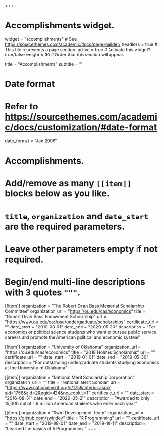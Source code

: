 +++
# Accomplishments widget.
widget = "accomplishments"  # See https://sourcethemes.com/academic/docs/page-builder/
headless = true  # This file represents a page section.
active = true  # Activate this widget? true/false
weight = 50  # Order that this section will appear.

title = "Accomplish&shy;ments"
subtitle = ""

# Date format
#   Refer to https://sourcethemes.com/academic/docs/customization/#date-format
date_format = "Jan 2006"

# Accomplishments.
#   Add/remove as many `[[item]]` blocks below as you like.
#   `title`, `organization` and `date_start` are the required parameters.
#   Leave other parameters empty if not required.
#   Begin/end multi-line descriptions with 3 quotes `"""`.

[[item]]
  organization = "The Robert Dean Bass Memorial Scholarship Committee"
  organization_url = "https://ou.edu/cas/economics"
  title = "Robert Dean Bass Endowment Scholarship"
  url = "https://www.ou.edu/cas/psc/undergraduate/scholarships"
  certificate_url = ""
  date_start = "2019-08-01"
  date_end = "2020-05-30"
  description = "For economics or political science students who want to pursue public service careers and promote the American political and economic system"

[[item]]
  organization = "University of Oklahoma"
  organization_url = "https://ou.edu/cas/economics"
  title = "2018 Holmes Scholarship"
  url = ""
  certificate_url = ""
  date_start = "2019-01-01"
  date_end = "2019-05-30"
  description = "For outstanding undergraduate students studying economics at the University of Oklahoma"
  
[[item]]
  organization = "National Merit Scholarship Corporation"
  organization_url = ""
  title = "National Merit Scholar"
  url = "https://www.nationalmerit.org/s/1758/interior.aspx?sid=1758&gid=2&pgid=424&no_cookie=1"
  certificate_url = ""
  date_start = "2016-08-01"
  date_end = "2020-05-21"
  description = "Awarded to only 15,000 out of 1.6 million American students who enter each year"

[[item]]
  organization = "Swirl Development Team"
  organization_url = "https://github.com/swirldev"
  title = "R Programming"
  url = ""
  certificate_url = ""
  date_start = "2019-08-01"
  date_end = "2019-10-11"
  description = "Learned the basics of R Programming."
+++
